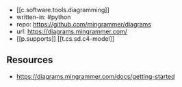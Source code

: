 
- [[c.software.tools.diagramming]]
- written-in: #python
- repo: https://github.com/mingrammer/diagrams
- url: https://diagrams.mingrammer.com/
- [[p.supports]] [[t.cs.sd.c4-model]]

## Resources

- https://diagrams.mingrammer.com/docs/getting-started